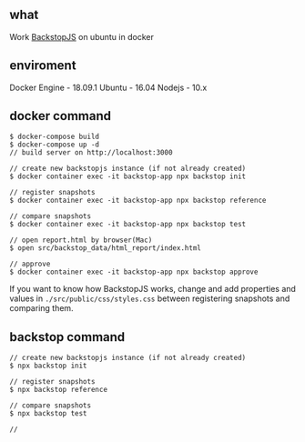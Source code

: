 ## what
Work [BackstopJS](https://github.com/garris/BackstopJS) on ubuntu in docker

## enviroment
Docker Engine - 18.09.1
Ubuntu - 16.04
Nodejs - 10.x

## docker command
```shell
$ docker-compose build
$ docker-compose up -d
// build server on http://localhost:3000

// create new backstopjs instance (if not already created)
$ docker container exec -it backstop-app npx backstop init

// register snapshots
$ docker container exec -it backstop-app npx backstop reference

// compare snapshots
$ docker container exec -it backstop-app npx backstop test

// open report.html by browser(Mac)
$ open src/backstop_data/html_report/index.html

// approve 
$ docker container exec -it backstop-app npx backstop approve
```

If you want to know how BackstopJS works, change and add properties and values in `./src/public/css/styles.css` between registering snapshots and comparing them.

## backstop command
```shell
// create new backstopjs instance (if not already created)
$ npx backstop init

// register snapshots
$ npx backstop reference

// compare snapshots
$ npx backstop test

// 
```